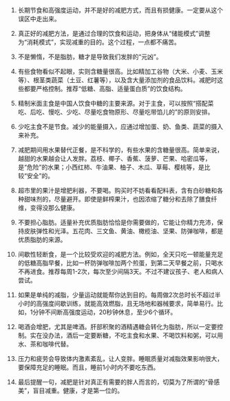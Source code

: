 1. 长期节食和高强度运动，并不是好的减肥方式，而且有损健康。一定要从这个误区中走出来。


2. 真正好的减肥方法，是通过合理的饮食和运动，把身体从“储能模式”调整为“消耗模式”，实现减重的目的。这个过程，一点都不痛苦。


3. 不是懒惰，不是脂肪，糖才是导致我们发胖的“元凶”。


4. 有些食物看似不起眼，实则含糖量很高。比如精加工谷物（大米、小麦、玉米等）、根茎类蔬菜（土豆、红薯等），以及含大量添加剂的食品饮料。减肥时这些都要严格控制。推荐“低糖、高脂、适量蛋白质”的饮食结构。


5. 精制米面主食是中国人饮食中糖的主要来源。对于主食，可以按照“搭配菜吃、后吃、慢吃、少吃、尽量吃食物原形、尽量吃带馅儿的”的原则安排。


6. 少吃主食不是节食。减少的能量摄入，应通过增加蛋、奶、鱼类、蔬菜的摄入来补充。


7. 减肥期间用水果替代正餐，是不科学的，有些水果的含糖量很高。简单来说，越甜的水果越会让人发胖。荔枝、椰子、香蕉、菠萝、芒果、哈密瓜等，是“危险”的水果；小西红柿、牛油果、柚子、木瓜、草莓、樱桃等，是比较“安全”的。


8. 超市里的果汁是增肥利器，不要喝。购买时不妨看看配料表，含有白砂糖和各种甜味剂的，尽量避开。即使是鲜榨果汁，也因浓缩了糖分和去除了膳食纤维，变得没那么健康。


9. 不要担心脂肪。适量补充优质脂肪恰恰是你需要做的，它能让你精力充沛，保持皮肤弹性和光泽。五花肉、三文鱼、黄油、橄榄油、坚果、防弹咖啡，都是优质脂肪的来源。


10. 间歇性轻断食，是一个比较受欢迎的减肥方法。例如，全天只吃一顿能量充足的低糖高脂早餐，比如一杯防弹咖啡加两个煎蛋，到第二天早餐之前，只喝水不再进食。推荐每周1-2次，每次至少间隔3天。不过不建议孩子、老人和病人尝试。


11. 如果是单纯的减脂，少量运动就能帮你达到目的。每周做2次总时长不超过半小时的高强度间歇训练，就能高效燃脂，且无场地和器械要求，简单易行。比如，1分钟不间断高强度运动，20秒钟休息，至少6个循环。


12. 喝酒会增肥，尤其是啤酒。肝部积聚的酒精遇糖会转化为脂肪，所以一定要控制。实在没办法，酒后一定要断糖，不吃主食和水果、不喝饮料和粥，可以用水、茶和咖啡代替。


13. 压力和疲劳会导致体内激素紊乱，让人变胖。睡眠质量对减脂效果影响很大，要保障充足的睡眠。而且，睡前1小时内不要吃东西。


14. 最后提醒一句，减肥是针对真正有需要的胖人而言的，切莫为了所谓的“骨感美”，盲目减重。健康，才是第一位的。